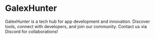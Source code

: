 # GalexHunter
 GalexHunter is a tech hub for app development and innovation. Discover tools, connect with developers, and join our community. Contact us via Discord for collaborations!
